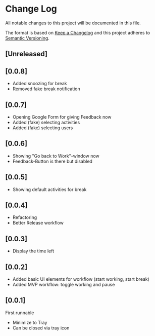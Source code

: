 # Change Log
All notable changes to this project will be documented in this file.

The format is based on [Keep a Changelog](http://keepachangelog.com/)
and this project adheres to [Semantic Versioning](http://semver.org/).

## [Unreleased]

## [0.0.8]
 - Added snoozing for break
 - Removed fake break notification

## [0.0.7]
 - Opening Google Form for giving Feedback now
 - Added (fake) selecting activities
 - Added (fake) selecting users

## [0.0.6]
  - Showing "Go back to Work"-window now
  - Feedback-Button is there but disabled

## [0.0.5]
 - Showing default activities for break

## [0.0.4]
 - Refactoring
 - Better Release workflow

## [0.0.3]
 - Display the time left

## [0.0.2]
 - Added basic UI elements for workflow (start working, start break)
 - Added MVP workflow: toggle working and pause

## [0.0.1]

First runnable
 - Minimize to Tray
 - Can be closed via tray icon

